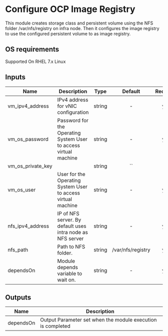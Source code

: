 <!---
Copyright IBM Corp. 2019, 2019
--->

# Configure OCP Image Registry

This module creates storage class and persistent volume using the NFS folder /var/nfs/registry on infra node.
Then it configures the image registry to use the configured persistent volume to as image registry.

## OS requirements

Supported On RHEL 7.x Linux

## Inputs

| Name | Description | Type | Default | Required |
|------|-------------|:----:|:-----:|:-----:|
| vm_ipv4_address | IPv4 address for vNIC configuration | string | - | yes |
| vm_os_password | Password for the Operating System User to access virtual machine | string | - | yes |
| vm_os_private_key |  | string | `` | no |
| vm_os_user | User for the Operating System User to access virtual machine | string | - | yes |
| nfs_ipv4_address | IP of NFS server. By default uses intra node as NFS server | string | - | yes |
| nfs_path | Path to NFS folder. | string | /var/nfs/registry | yes |
| dependsOn | Module depends variable to wait on. | string | - | yes |

## Outputs

| Name | Description |
|------|-------------|
| dependsOn | Output Parameter set when the module execution is completed |
